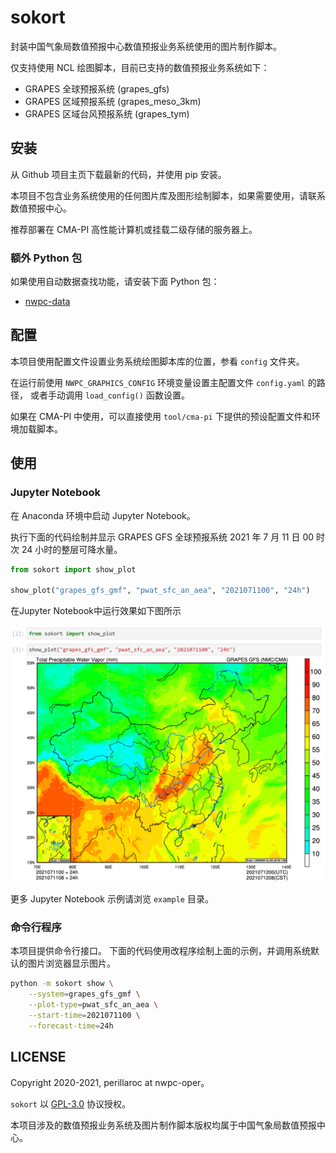 # sokort

封装中国气象局数值预报中心数值预报业务系统使用的图片制作脚本。

仅支持使用 NCL 绘图脚本，目前已支持的数值预报业务系统如下：

- GRAPES 全球预报系统 (grapes_gfs)
- GRAPES 区域预报系统 (grapes_meso_3km)
- GRAPES 区域台风预报系统 (grapes_tym)

## 安装

从 Github 项目主页下载最新的代码，并使用 pip 安装。

本项目不包含业务系统使用的任何图片库及图形绘制脚本，如果需要使用，请联系数值预报中心。

推荐部署在 CMA-PI 高性能计算机或挂载二级存储的服务器上。

### 额外 Python 包

如果使用自动数据查找功能，请安装下面 Python 包：

- [nwpc-data](https://github.com/nwpc-oper/nwpc-data)

## 配置

本项目使用配置文件设置业务系统绘图脚本库的位置，参看 `config` 文件夹。

在运行前使用 `NWPC_GRAPHICS_CONFIG` 环境变量设置主配置文件 `config.yaml` 的路径，
或者手动调用 `load_config()` 函数设置。

如果在 CMA-PI 中使用，可以直接使用 `tool/cma-pi` 下提供的预设配置文件和环境加载脚本。

## 使用

### Jupyter Notebook

在 Anaconda 环境中启动 Jupyter Notebook。

执行下面的代码绘制并显示 GRAPES GFS 全球预报系统 2021 年 7 月 11 日 00 时次 24 小时的整层可降水量。

```python
from sokort import show_plot

show_plot("grapes_gfs_gmf", "pwat_sfc_an_aea", "2021071100", "24h")
```

在Jupyter Notebook中运行效果如下图所示

![](./doc/nwpc-graphics-grapes-gfs-pwat-sfc-an-aea.png)

更多 Jupyter Notebook 示例请浏览 `example` 目录。

### 命令行程序

本项目提供命令行接口。
下面的代码使用改程序绘制上面的示例，并调用系统默认的图片浏览器显示图片。

```bash
python -m sokort show \
    --system=grapes_gfs_gmf \
    --plot-type=pwat_sfc_an_aea \
    --start-time=2021071100 \
    --forecast-time=24h
```

## LICENSE

Copyright 2020-2021, perillaroc at nwpc-oper。

`sokort` 以 [GPL-3.0](./LICENSE.md) 协议授权。

本项目涉及的数值预报业务系统及图片制作脚本版权均属于中国气象局数值预报中心。